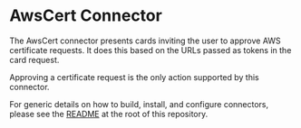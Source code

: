 # AwsCert Connector

The AwsCert connector presents cards inviting the user to approve AWS certificate requests. It does this based on the URLs passed as tokens in the card request.

Approving a certificate request is the only action supported by this connector.

For generic details on how to build, install, and configure connectors, please see the [README](https://github.com/vmware/connectors-workspace-one/blob/master/README.md) at the root of this repository.

